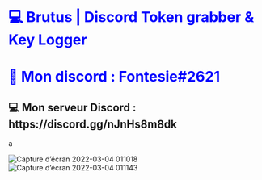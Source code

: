 
<h1 style="color:blue;">💻 Brutus | Discord Token grabber & Key Logger </h1>
<h1 style="color:blue;">📶 Mon discord : Fontesie#2621</h1>
<h2>💻 Mon serveur Discord : https://discord.gg/nJnHs8m8dk</h2>
a

![Capture d’écran 2022-03-04 011018](https://user-images.githubusercontent.com/57833419/156675325-f90e6809-66df-4875-afcb-0889689054b5.png)
![Capture d’écran 2022-03-04 011143](https://user-images.githubusercontent.com/57833419/156675327-5a52dc0b-d4bf-4bee-8577-f1356abbc8cd.png)
